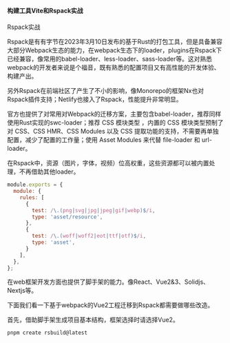 #### 构建工具Vite和Rspack实战

Rspack实战

Rspack是有有字节在2023年3月10日发布的基于Rust的打包工具，但是具备兼容大部分Webpack生态的能力，在webpack生态下的loader，plugins在Rspack下已经兼容，像常用的babel-loader、less-loader、sass-loader等。这对熟悉webpack的开发者来说是个福音，既有熟悉的配置项目又有高性能的开发体验、构建产出。

另外Rspack在前端社区了产生了不小的影响，像Monorepo的框架Nx也对Rspack插件支持；Netlify也接入了Rspack，性能提升非常明显。

官方也提供了对常用对Webpack的迁移方案，主要包含babel-loader，推荐同样使用Rust实现的swc-loader；推荐 CSS 模块类型 ，内置的 CSS 模块类型预制了对 CSS、CSS HMR、CSS Modules 以及 CSS 提取功能的支持，不需要再单独配置，减少了配置的工作量；使用 Asset Modules 来代替 file-loader 和 url-loader。

在Rspack中，资源（图片，字体，视频）位高权重，这些资源都可以被内置处理，不再借助其他loader。

```js
module.exports = {
  module: {
    rules: [
      {
        test: /\.(png|svg|jpg|jpeg|gif|webp)$/i,
        type: 'asset/resource',
      },
      {
        test: /\.(woff|woff2|eot|ttf|otf)$/i,
        type: 'asset',
      }
    ],
  },
};
```

在web框架开发方面也提供了脚手架的能力。像React、Vue2&3、Solidjs、Nextjs等。

下面我们看一下基于webpack的Vue2工程迁移到Rspack都需要做哪些改造。

首先，借助脚手架生成项目基本结构，框架选择时请选择Vue2。

```shell
pnpm create rsbuild@latest
```

